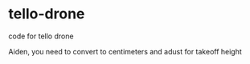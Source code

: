 # tello-drone
code for tello drone

Aiden, you need to convert to centimeters and adust for takeoff height
